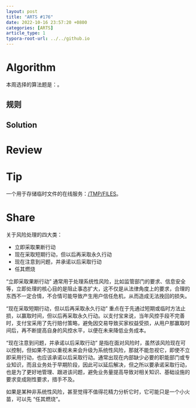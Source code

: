 ```yaml
---
layout: post
title: "ARTS #176"
date: 2022-10-16 23:57:20 +0800
categories: [ARTS]
article_type: 1
typora-root-url: ../../github.io
---
```



# Algorithm

本周选择的算法题是：[]()。


## 规则



## Solution




# Review



# Tip

一个用于存储临时文件的在线服务：[/TMP/FILES](https://tmpfiles.org/)。

# Share

关于风险处理的四大类：

- 立即采取果断行动
- 现在采取短期行动，但以后再采取永久行动
- 现在注意到问题，并承诺以后采取行动
- 任其燃烧

“立即采取果断行动” 通常用于处理系统性风险，比如监管部门的要求、信息安全等，立即处理的核心目的是阻止事态扩大，这不仅是从法律角度上的要求，合理的东西不一定合情，不合情可能导致产生用户信任危机，从而造成无法挽回的损失。

“现在采取短期行动，但以后再采取永久行动” 重点在于先通过短期或临时方法止损，以赢取时间，但以后再采取永久行动。以支付宝来说，当年风控手段不完善时，支付宝采用了先行赔付策略，避免因交易导致买家权益受损，从用户那赢取时间后，再不断提高自身的风控水平，以便在未来降低业务成本。

“现在注意到问题，并承诺以后采取行动” 是指在面对风险时，虽然该风险现在可以控制，但如果不加以重视未来会升级为系统性风险，那就不能忽视它，即使不立即采用行动，也应该承诺以后采取行动。通常出现在内部缺少必要的职能部门或专业知识，而且业务处于早期阶段，因此可以延后解决，但之所以要承诺采取行动，也是为了更好地管理、跟进该问题，避免业务量提高导致对相关知识、基础设施的要求变成刚性要求，措手不及。

如果是某种非系统性风险，甚至觉得不值得花精力分析它时，它可能只是一个小火苗，可以先 “任其燃烧”。
